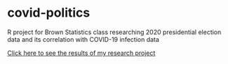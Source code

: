 # covid-politics
R project for Brown Statistics class researching 2020 presidential election data and its correlation with COVID-19 infection data 

[Click here to see the results of my research project](https://keiraleal.github.io/covid-politics/)
